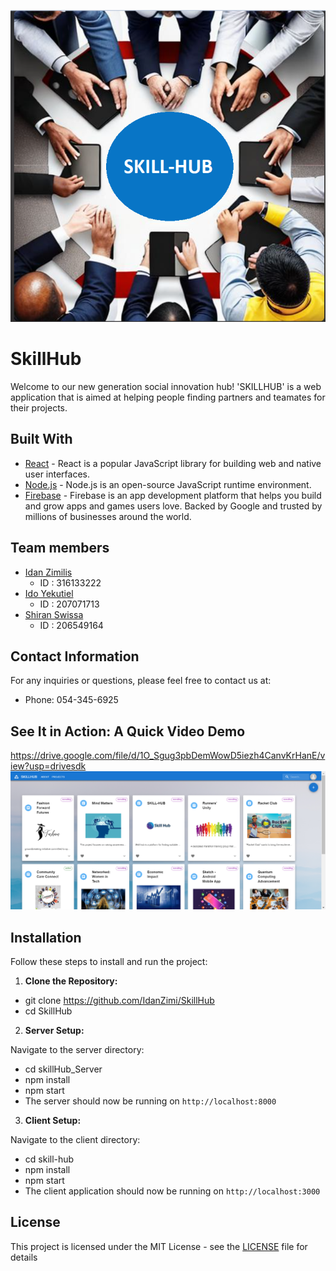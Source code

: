 <div align="center">

![](static/images/SkillHub.png)

</div>

# SkillHub

Welcome to our new generation social innovation hub!
'SKILLHUB' is a web application that is aimed at helping people finding partners and teamates for their projects.

## Built With

* [React](https://react.dev/) - React is a popular JavaScript library for building web and native user interfaces.
* [Node.js](https://nodejs.org/en) - Node.js is an open-source JavaScript runtime environment.
* [Firebase](https://firebase.google.com//) - Firebase is an app development platform that helps you build and grow apps and games users love. Backed by Google and trusted by millions of businesses around the world.

## Team members

* [Idan Zimilis](https://github.com/IdanZimi)
  - ID : 316133222
* [Ido Yekutiel](https://github.com/Idoyek)
  - ID : 207071713
* [Shiran Swissa](https://github.com/Swisash)
  - ID : 206549164

## Contact Information

For any inquiries or questions, please feel free to contact us at:

* Phone: 054-345-6925

## See It in Action: A Quick Video Demo

https://drive.google.com/file/d/1O_Sgug3pbDemWowD5iezh4CanvKrHanE/view?usp=drivesdk  
![](static/images/SkillHub-Homepage.png)

## Installation

Follow these steps to install and run the project:

1. **Clone the Repository:**  
  - git clone https://github.com/IdanZimi/SkillHub  
  - cd SkillHub  

2. **Server Setup:**  

Navigate to the server directory:  

  - cd skillHub_Server  
  - npm install  
  - npm start  
  - The server should now be running on `http://localhost:8000`  

3. **Client Setup:**  

Navigate to the client directory:  

  - cd skill-hub  
  - npm install  
  - npm start  
  - The client application should now be running on `http://localhost:3000`  

## License

This project is licensed under the MIT License - see the [LICENSE](LICENSE) file for details